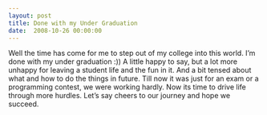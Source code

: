 ```yaml
---
layout: post
title: Done with my Under Graduation
date:  2008-10-26 00:00:00
---
```

Well the time has come for me to step out of my college into this world. I’m done with my under graduation :)) A little happy to say, but a lot more unhappy for leaving a student life and the fun in it. And a bit tensed about what and how to do the things in future. Till now it was just for an exam or a programming contest, we were working hardly. Now its time to drive life through more hurdles. Let’s say cheers to our journey and hope we succeed.
